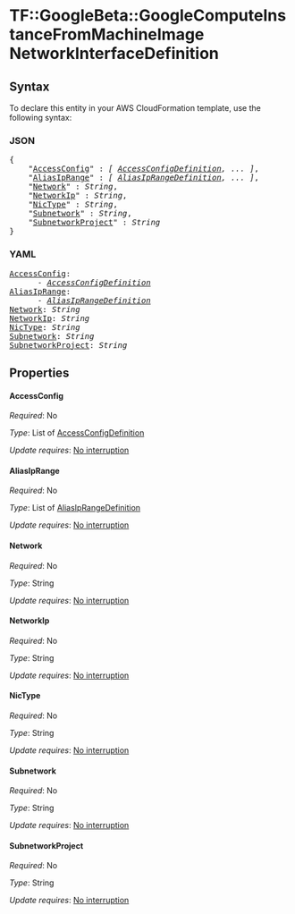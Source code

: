# TF::GoogleBeta::GoogleComputeInstanceFromMachineImage NetworkInterfaceDefinition

## Syntax

To declare this entity in your AWS CloudFormation template, use the following syntax:

### JSON

<pre>
{
    "<a href="#accessconfig" title="AccessConfig">AccessConfig</a>" : <i>[ <a href="accessconfigdefinition.md">AccessConfigDefinition</a>, ... ]</i>,
    "<a href="#aliasiprange" title="AliasIpRange">AliasIpRange</a>" : <i>[ <a href="aliasiprangedefinition.md">AliasIpRangeDefinition</a>, ... ]</i>,
    "<a href="#network" title="Network">Network</a>" : <i>String</i>,
    "<a href="#networkip" title="NetworkIp">NetworkIp</a>" : <i>String</i>,
    "<a href="#nictype" title="NicType">NicType</a>" : <i>String</i>,
    "<a href="#subnetwork" title="Subnetwork">Subnetwork</a>" : <i>String</i>,
    "<a href="#subnetworkproject" title="SubnetworkProject">SubnetworkProject</a>" : <i>String</i>
}
</pre>

### YAML

<pre>
<a href="#accessconfig" title="AccessConfig">AccessConfig</a>: <i>
      - <a href="accessconfigdefinition.md">AccessConfigDefinition</a></i>
<a href="#aliasiprange" title="AliasIpRange">AliasIpRange</a>: <i>
      - <a href="aliasiprangedefinition.md">AliasIpRangeDefinition</a></i>
<a href="#network" title="Network">Network</a>: <i>String</i>
<a href="#networkip" title="NetworkIp">NetworkIp</a>: <i>String</i>
<a href="#nictype" title="NicType">NicType</a>: <i>String</i>
<a href="#subnetwork" title="Subnetwork">Subnetwork</a>: <i>String</i>
<a href="#subnetworkproject" title="SubnetworkProject">SubnetworkProject</a>: <i>String</i>
</pre>

## Properties

#### AccessConfig

_Required_: No

_Type_: List of <a href="accessconfigdefinition.md">AccessConfigDefinition</a>

_Update requires_: [No interruption](https://docs.aws.amazon.com/AWSCloudFormation/latest/UserGuide/using-cfn-updating-stacks-update-behaviors.html#update-no-interrupt)

#### AliasIpRange

_Required_: No

_Type_: List of <a href="aliasiprangedefinition.md">AliasIpRangeDefinition</a>

_Update requires_: [No interruption](https://docs.aws.amazon.com/AWSCloudFormation/latest/UserGuide/using-cfn-updating-stacks-update-behaviors.html#update-no-interrupt)

#### Network

_Required_: No

_Type_: String

_Update requires_: [No interruption](https://docs.aws.amazon.com/AWSCloudFormation/latest/UserGuide/using-cfn-updating-stacks-update-behaviors.html#update-no-interrupt)

#### NetworkIp

_Required_: No

_Type_: String

_Update requires_: [No interruption](https://docs.aws.amazon.com/AWSCloudFormation/latest/UserGuide/using-cfn-updating-stacks-update-behaviors.html#update-no-interrupt)

#### NicType

_Required_: No

_Type_: String

_Update requires_: [No interruption](https://docs.aws.amazon.com/AWSCloudFormation/latest/UserGuide/using-cfn-updating-stacks-update-behaviors.html#update-no-interrupt)

#### Subnetwork

_Required_: No

_Type_: String

_Update requires_: [No interruption](https://docs.aws.amazon.com/AWSCloudFormation/latest/UserGuide/using-cfn-updating-stacks-update-behaviors.html#update-no-interrupt)

#### SubnetworkProject

_Required_: No

_Type_: String

_Update requires_: [No interruption](https://docs.aws.amazon.com/AWSCloudFormation/latest/UserGuide/using-cfn-updating-stacks-update-behaviors.html#update-no-interrupt)

